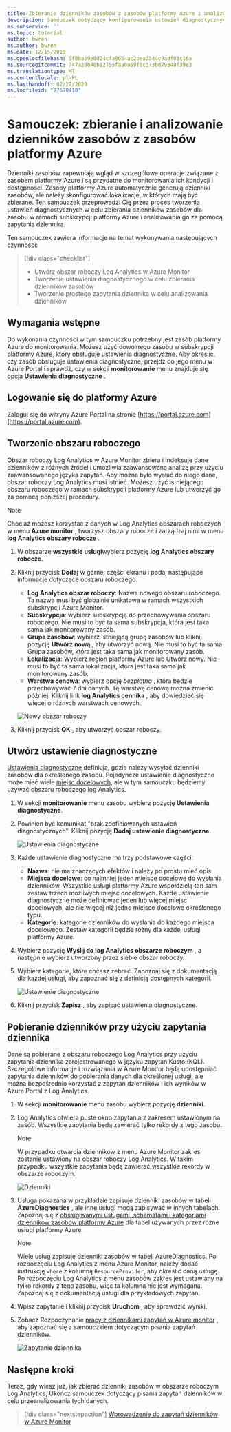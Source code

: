 ```yaml
---
title: Zbieranie dzienników zasobów z zasobów platformy Azure i analizowanie ich przy użyciu Azure Monitor
description: Samouczek dotyczący konfigurowania ustawień diagnostycznych do zbierania dzienników zasobów z zasobu platformy Azure w obszarze roboczym Log Analytics, w którym można je analizować przy użyciu zapytania dziennika.
ms.subservice: ''
ms.topic: tutorial
author: bwren
ms.author: bwren
ms.date: 12/15/2019
ms.openlocfilehash: 9f88a69e8d24cfa8654ac2bea3344c9adf81c16a
ms.sourcegitcommit: 747a20b40b12755faa0a69f0c373bd79349f39e3
ms.translationtype: MT
ms.contentlocale: pl-PL
ms.lasthandoff: 02/27/2020
ms.locfileid: "77670410"
---
```

# <a name="tutorial-collect-and-analyze-resource-logs-from-an-azure-resource"></a>Samouczek: zbieranie i analizowanie dzienników zasobów z zasobów platformy Azure

Dzienniki zasobów zapewniają wgląd w szczegółowe operacje związane z zasobem platformy Azure i są przydatne do monitorowania ich kondycji i dostępności. Zasoby platformy Azure automatycznie generują dzienniki zasobów, ale należy skonfigurować lokalizacje, w których mają być zbierane. Ten samouczek przeprowadzi Cię przez proces tworzenia ustawień diagnostycznych w celu zbierania dzienników zasobów dla zasobu w ramach subskrypcji platformy Azure i analizowania go za pomocą zapytania dziennika.

Ten samouczek zawiera informacje na temat wykonywania następujących czynności:

> [!div class="checklist"]
> * Utwórz obszar roboczy Log Analytics w Azure Monitor
> * Tworzenie ustawienia diagnostycznego w celu zbierania dzienników zasobów 
> * Tworzenie prostego zapytania dziennika w celu analizowania dzienników


## <a name="prerequisites"></a>Wymagania wstępne

Do wykonania czynności w tym samouczku potrzebny jest zasób platformy Azure do monitorowania. Możesz użyć dowolnego zasobu w subskrypcji platformy Azure, który obsługuje ustawienia diagnostyczne. Aby określić, czy zasób obsługuje ustawienia diagnostyczne, przejdź do jego menu w Azure Portal i sprawdź, czy w sekcji **monitorowanie** menu znajduje się opcja **Ustawienia diagnostyczne** .


## <a name="log-in-to-azure"></a>Logowanie się do platformy Azure
Zaloguj się do witryny Azure Portal na stronie [https://portal.azure.com](https://portal.azure.com).


## <a name="create-a-workspace"></a>Tworzenie obszaru roboczego
Obszar roboczy Log Analytics w Azure Monitor zbiera i indeksuje dane dzienników z różnych źródeł i umożliwia zaawansowaną analizę przy użyciu zaawansowanego języka zapytań. Aby można było wysłać do niego dane, obszar roboczy Log Analytics musi istnieć. Możesz użyć istniejącego obszaru roboczego w ramach subskrypcji platformy Azure lub utworzyć go za pomocą poniższej procedury. 

> [!NOTE]
> Chociaż możesz korzystać z danych w Log Analytics obszarach roboczych w menu **Azure monitor** , tworzysz obszary robocze i zarządzaj nimi w menu **log Analytics obszary robocze** .

1. W obszarze **wszystkie usługi**wybierz pozycję **log Analytics obszary robocze**.
2. Kliknij przycisk **Dodaj** w górnej części ekranu i podaj następujące informacje dotyczące obszaru roboczego:
   - **Log Analytics obszar roboczy**: Nazwa nowego obszaru roboczego. Ta nazwa musi być globalnie unikatowa w ramach wszystkich subskrypcji Azure Monitor.
   - **Subskrypcja**: wybierz subskrypcję do przechowywania obszaru roboczego. Nie musi to być ta sama subskrypcja, która jest taka sama jak monitorowany zasób.
   - **Grupa zasobów**: wybierz istniejącą grupę zasobów lub kliknij pozycję **Utwórz nową** , aby utworzyć nową. Nie musi to być ta sama Grupa zasobów, która jest taka sama jak monitorowany zasób.
   - **Lokalizacja**: Wybierz region platformy Azure lub Utwórz nowy. Nie musi to być ta sama lokalizacja, która jest taka sama jak monitorowany zasób.
   - **Warstwa cenowa**: wybierz opcję *bezpłatna* , która będzie przechowywać 7 dni danych. Tę warstwę cenową można zmienić później. Kliknij link **log Analytics cennika** , aby dowiedzieć się więcej o różnych warstwach cenowych.

    ![Nowy obszar roboczy](media/tutorial-resource-logs/new-workspace.png)

3. Kliknij przycisk **OK** , aby utworzyć obszar roboczy.

## <a name="create-a-diagnostic-setting"></a>Utwórz ustawienie diagnostyczne
[Ustawienia diagnostyczne](../platform/diagnostic-settings.md) definiują, gdzie należy wysyłać dzienniki zasobów dla określonego zasobu. Pojedyncze ustawienie diagnostyczne może mieć wiele [miejsc docelowych](../platform/diagnostic-settings.md#destinations), ale w tym samouczku będziemy używać obszaru roboczego log Analytics.

1. W sekcji **monitorowanie** menu zasobu wybierz pozycję **Ustawienia diagnostyczne**.
2. Powinien być komunikat "brak zdefiniowanych ustawień diagnostycznych". Kliknij pozycję **Dodaj ustawienie diagnostyczne**.

    ![Ustawienia diagnostyczne](media/tutorial-resource-logs/diagnostic-settings.png)

3. Każde ustawienie diagnostyczne ma trzy podstawowe części:
 
   - **Nazwa**: nie ma znaczących efektów i należy po prostu mieć opis.
   - **Miejsca docelowe**: co najmniej jeden miejsce docelowe do wysłania dzienników. Wszystkie usługi platformy Azure współdzielą ten sam zestaw trzech możliwych miejsc docelowych. Każde ustawienie diagnostyczne może definiować jeden lub więcej miejsc docelowych, ale nie więcej niż jedno miejsce docelowe określonego typu. 
   - **Kategorie**: kategorie dzienników do wysłania do każdego miejsca docelowego. Zestaw kategorii będzie różny dla każdej usługi platformy Azure.

4. Wybierz pozycję **Wyślij do log Analytics obszarze roboczym** , a następnie wybierz utworzony przez siebie obszar roboczy.
5. Wybierz kategorie, które chcesz zebrać. Zapoznaj się z dokumentacją dla każdej usługi, aby zapoznać się z definicją dostępnych kategorii.

    ![Ustawienie diagnostyczne](media/tutorial-resource-logs/diagnostic-setting.png)

6. Kliknij przycisk **Zapisz** , aby zapisać ustawienia diagnostyczne.

    
 
 ## <a name="use-a-log-query-to-retrieve-logs"></a>Pobieranie dzienników przy użyciu zapytania dziennika
Dane są pobierane z obszaru roboczego Log Analytics przy użyciu zapytania dziennika zarejestrowanego w języku zapytań Kusto (KQL). Szczegółowe informacje i rozwiązania w Azure Monitor będą udostępniać zapytania dzienników do pobierania danych dla określonej usługi, ale można bezpośrednio korzystać z zapytań dzienników i ich wyników w Azure Portal z Log Analytics. 

1. W sekcji **monitorowanie** menu zasobu wybierz pozycję **dzienniki**.
2. Log Analytics otwiera puste okno zapytania z zakresem ustawionym na zasób. Wszystkie zapytania będą zawierać tylko rekordy z tego zasobu.

    > [!NOTE]
    > W przypadku otwarcia dzienników z menu Azure Monitor zakres zostanie ustawiony na obszar roboczy Log Analytics. W takim przypadku wszystkie zapytania będą zawierać wszystkie rekordy w obszarze roboczym.
   
    ![Dzienniki](media/tutorial-resource-logs/logs.png)

4. Usługa pokazana w przykładzie zapisuje dzienniki zasobów w tabeli **AzureDiagnostics** , ale inne usługi mogą zapisywać w innych tabelach. Zapoznaj się z [obsługiwanymi usługami, schematami i kategoriami dzienników zasobów platformy Azure](../platform/diagnostic-logs-schema.md) dla tabel używanych przez różne usługi platformy Azure.

    > [!NOTE]
    > Wiele usług zapisuje dzienniki zasobów w tabeli AzureDiagnostics. Po rozpoczęciu Log Analytics z menu Azure Monitor, należy dodać instrukcję `where` z kolumną `ResourceProvider`, aby określić daną usługę. Po rozpoczęciu Log Analytics z menu zasobów zakres jest ustawiany na tylko rekordy z tego zasobu, więc ta kolumna nie jest wymagana. Zapoznaj się z dokumentacją usługi dla przykładowych zapytań.


5. Wpisz zapytanie i kliknij przycisk **Uruchom** , aby sprawdzić wyniki. 
6. Zobacz Rozpoczynanie [pracy z dziennikami zapytań w Azure monitor](../log-query/get-started-queries.md) , aby zapoznać się z samouczkiem dotyczącym pisania zapytań dzienników.

    ![Zapytanie dziennika](media/tutorial-resource-logs/log-query-1.png)




## <a name="next-steps"></a>Następne kroki
Teraz, gdy wiesz już, jak zbierać dzienniki zasobów w obszarze roboczym Log Analytics, Ukończ samouczek dotyczący pisania zapytań dzienników w celu przeanalizowania tych danych.

> [!div class="nextstepaction"]
> [Wprowadzenie do zapytań dzienników w Azure Monitor](../log-query/get-started-queries.md)
